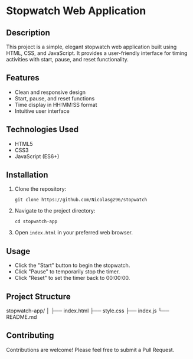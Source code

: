 # Stopwatch Web Application

## Description

This project is a simple, elegant stopwatch web application built using HTML, CSS, and JavaScript. It provides a user-friendly interface for timing activities with start, pause, and reset functionality.

## Features

- Clean and responsive design
- Start, pause, and reset functions
- Time display in HH:MM:SS format
- Intuitive user interface

## Technologies Used

- HTML5
- CSS3
- JavaScript (ES6+)

## Installation

1. Clone the repository:
   ```
   git clone https://github.com/Nicolasgz96/stopwatch
   ```
2. Navigate to the project directory:
   ```
   cd stopwatch-app
   ```
3. Open `index.html` in your preferred web browser.

## Usage

- Click the "Start" button to begin the stopwatch.
- Click "Pause" to temporarily stop the timer.
- Click "Reset" to set the timer back to 00:00:00.

## Project Structure
stopwatch-app/
│
├── index.html
├── style.css
├── index.js
└── README.md


## Contributing

Contributions are welcome! Please feel free to submit a Pull Request.

